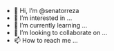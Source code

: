 - 👋 Hi, I’m @senatorreza
- 👀 I’m interested in ...
- 🌱 I’m currently learning ...
- 💞️ I’m looking to collaborate on ...
- 📫 How to reach me ...

<!---
senatorreza/senatorreza is a ✨ special ✨ repository because its `README.md` (this file) appears on your GitHub profile.
You can click the Preview link to take a look at your changes.
--->
